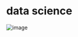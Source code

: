 # data science
 
![image](https://user-images.githubusercontent.com/47035051/204119147-f096b156-0116-43ab-a051-08db6d2090e8.png)
